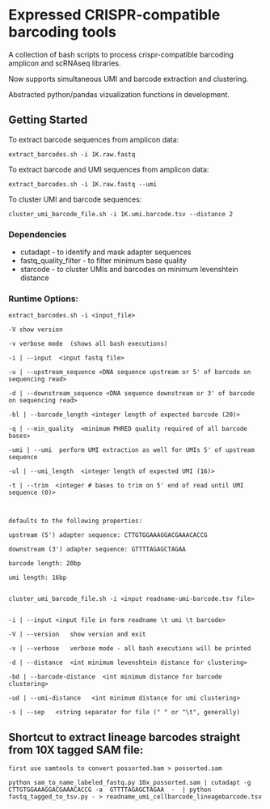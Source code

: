 # Expressed CRISPR-compatible barcoding tools 

A collection of bash scripts to process crispr-compatible barcoding amplicon and scRNAseq libraries. 

Now supports simultaneous UMI and barcode extraction and clustering. 

Abstracted python/pandas vizualization functions in development. 

## Getting Started 

To extract barcode sequences from amplicon data: 
```
extract_barcodes.sh -i 1K.raw.fastq 
```
To extract barcode and UMI sequences from amplicon data: 
``` 
extract_barcodes.sh -i 1K.raw.fastq --umi 
``` 
To cluster UMI and barcode sequences: 
``` 
cluster_umi_barcode_file.sh -i 1K.umi.barcode.tsv --distance 2 
``` 

### Dependencies 

* cutadapt - to identify and mask adapter sequences 
* fastq_quality_filter - to filter minimum base quality 
* starcode - to cluster UMIs and barcodes on minimum levenshtein distance


### Runtime Options: 

``` 
extract_barcodes.sh -i <input_file> 

-V show version 

-v verbose mode  (shows all bash executions) 

-i | --input  <input fastq file> 

-u | --upstream_sequence <DNA sequence upstream or 5' of barcode on sequencing read> 

-d | --downstream_sequence <DNA sequence downstream or 3' of barcode on sequencing read> 

-bl | --barcode_length <integer length of expected barcode (20)> 

-q | --min_quality  <minimum PHRED quality required of all barcode bases> 
  
-umi | --umi  perform UMI extraction as well for UMIs 5' of upstream sequence 

-ul | --umi_length  <integer length of expected UMI (16)> 

-t | --trim  <integer # bases to trim on 5' end of read until UMI sequence (0)> 
  
  
  
defaults to the following properties: 

upstream (5') adapter sequence: CTTGTGGAAAGGACGAAACACCG

downstream (3') adapter sequence: GTTTTAGAGCTAGAA

barcode length: 20bp 

umi length: 16bp 


```




``` 
cluster_umi_barcode_file.sh -i <input readname-umi-barcode.tsv file> 


-i | --input <input file in form readname \t umi \t barcode> 

-V | --version   show version and exit 

-v | --verbose   verbose mode - all bash executions will be printed

-d | --distance  <int minimum levenshtein distance for clustering> 

-bd | --barcode-distance  <int minimum distance for barcode clustering> 

-ud | --umi-distance   <int minimum distance for umi clustering> 

-s | --sep   <string separator for file (" " or "\t", generally) 
```



## Shortcut to extract lineage barcodes straight from 10X tagged SAM file: 

```
first use samtools to convert possorted.bam > possorted.sam 

python sam_to_name_labeled_fastq.py 10x_possorted.sam | cutadapt -g CTTGTGGAAAGGACGAAACACCG -a  GTTTTAGAGCTAGAA  -  | python fastq_tagged_to_tsv.py - > readname_umi_cellbarcode_lineagebarcode.tsv 

```





